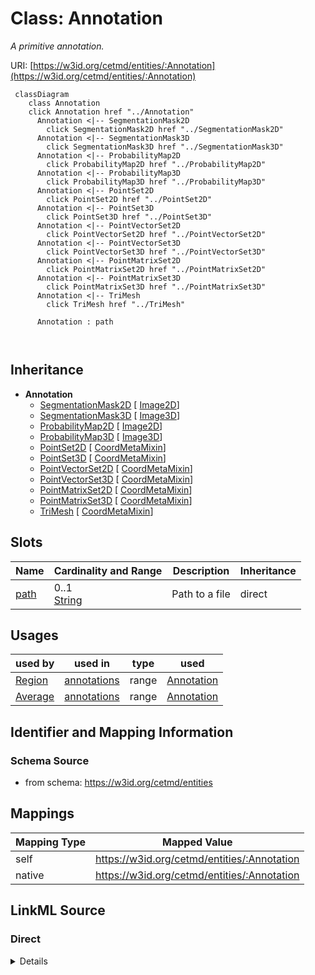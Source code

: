 

# Class: Annotation


_A primitive annotation._





URI: [https://w3id.org/cetmd/entities/:Annotation](https://w3id.org/cetmd/entities/:Annotation)






```mermaid
 classDiagram
    class Annotation
    click Annotation href "../Annotation"
      Annotation <|-- SegmentationMask2D
        click SegmentationMask2D href "../SegmentationMask2D"
      Annotation <|-- SegmentationMask3D
        click SegmentationMask3D href "../SegmentationMask3D"
      Annotation <|-- ProbabilityMap2D
        click ProbabilityMap2D href "../ProbabilityMap2D"
      Annotation <|-- ProbabilityMap3D
        click ProbabilityMap3D href "../ProbabilityMap3D"
      Annotation <|-- PointSet2D
        click PointSet2D href "../PointSet2D"
      Annotation <|-- PointSet3D
        click PointSet3D href "../PointSet3D"
      Annotation <|-- PointVectorSet2D
        click PointVectorSet2D href "../PointVectorSet2D"
      Annotation <|-- PointVectorSet3D
        click PointVectorSet3D href "../PointVectorSet3D"
      Annotation <|-- PointMatrixSet2D
        click PointMatrixSet2D href "../PointMatrixSet2D"
      Annotation <|-- PointMatrixSet3D
        click PointMatrixSet3D href "../PointMatrixSet3D"
      Annotation <|-- TriMesh
        click TriMesh href "../TriMesh"
      
      Annotation : path
        
      
```





## Inheritance
* **Annotation**
    * [SegmentationMask2D](SegmentationMask2D.md) [ [Image2D](Image2D.md)]
    * [SegmentationMask3D](SegmentationMask3D.md) [ [Image3D](Image3D.md)]
    * [ProbabilityMap2D](ProbabilityMap2D.md) [ [Image2D](Image2D.md)]
    * [ProbabilityMap3D](ProbabilityMap3D.md) [ [Image3D](Image3D.md)]
    * [PointSet2D](PointSet2D.md) [ [CoordMetaMixin](CoordMetaMixin.md)]
    * [PointSet3D](PointSet3D.md) [ [CoordMetaMixin](CoordMetaMixin.md)]
    * [PointVectorSet2D](PointVectorSet2D.md) [ [CoordMetaMixin](CoordMetaMixin.md)]
    * [PointVectorSet3D](PointVectorSet3D.md) [ [CoordMetaMixin](CoordMetaMixin.md)]
    * [PointMatrixSet2D](PointMatrixSet2D.md) [ [CoordMetaMixin](CoordMetaMixin.md)]
    * [PointMatrixSet3D](PointMatrixSet3D.md) [ [CoordMetaMixin](CoordMetaMixin.md)]
    * [TriMesh](TriMesh.md) [ [CoordMetaMixin](CoordMetaMixin.md)]



## Slots

| Name | Cardinality and Range | Description | Inheritance |
| ---  | --- | --- | --- |
| [path](path.md) | 0..1 <br/> [String](String.md) | Path to a file | direct |





## Usages

| used by | used in | type | used |
| ---  | --- | --- | --- |
| [Region](Region.md) | [annotations](annotations.md) | range | [Annotation](Annotation.md) |
| [Average](Average.md) | [annotations](annotations.md) | range | [Annotation](Annotation.md) |






## Identifier and Mapping Information







### Schema Source


* from schema: https://w3id.org/cetmd/entities




## Mappings

| Mapping Type | Mapped Value |
| ---  | ---  |
| self | https://w3id.org/cetmd/entities/:Annotation |
| native | https://w3id.org/cetmd/entities/:Annotation |







## LinkML Source

<!-- TODO: investigate https://stackoverflow.com/questions/37606292/how-to-create-tabbed-code-blocks-in-mkdocs-or-sphinx -->

### Direct

<details>
```yaml
name: Annotation
description: A primitive annotation.
from_schema: https://w3id.org/cetmd/entities
slots:
- path

```
</details>

### Induced

<details>
```yaml
name: Annotation
description: A primitive annotation.
from_schema: https://w3id.org/cetmd/entities
attributes:
  path:
    name: path
    description: Path to a file.
    from_schema: https://w3id.org/cetmd/entities
    rank: 1000
    alias: path
    owner: Annotation
    domain_of:
    - GainFile
    - DefectFile
    - MovieFrame
    - MovieStack
    - ProjectionImage
    - TiltSeries
    - Tomogram
    - ParticleMap
    - Annotation
    range: string

```
</details>